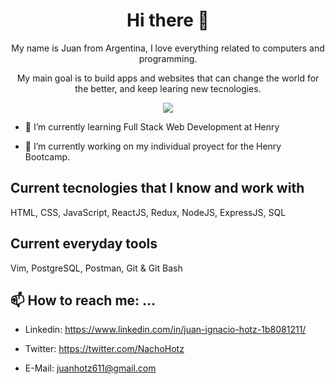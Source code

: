 <h1 align=center>  
    Hi there 👋
</h1>
  
<p align=center>  
   My name is Juan from Argentina, I love everything related to computers and programming.
</p>
    
<p align=center> 
    My main goal is to build apps and websites that can change the world for the better, and keep learing new tecnologies.
</p>
    
<div align='center'>
    <img align="center" src="https://github-readme-stats.vercel.app/api?username=NachoHotz&show_owner=true&count_private=true&show_icons=true&theme=gruvbox&repo=github-readme-       stats" />
</div>
    
- 🌱 I’m currently learning Full Stack Web Development at Henry

- 🔭 I’m currently working on my individual proyect for the Henry Bootcamp.

## Current tecnologies that I know and work with

HTML, CSS, JavaScript, ReactJS, Redux, NodeJS, ExpressJS, SQL

## Current everyday tools

Vim, PostgreSQL, Postman, Git & Git Bash

## 📫 How to reach me: ...

- Linkedin: https://www.linkedin.com/in/juan-ignacio-hotz-1b8081211/

- Twitter: https://twitter.com/NachoHotz

- E-Mail: juanhotz611@gmail.com
<!--
**NachoHotz/NachoHotz** is a ✨ _special_ ✨ repository because its `README.md` (this file) appears on your GitHub profile.

Here are some ideas to get you started:

- 🔭 I’m currently working on ...
- 🌱 I’m currently learning ...
- 👯 I’m looking to collaborate on ...
- 🤔 I’m looking for help with ...
- 💬 Ask me about ...
- 📫 How to reach me: ...
- 😄 Pronouns: ...
- ⚡ Fun fact: ...
-->

